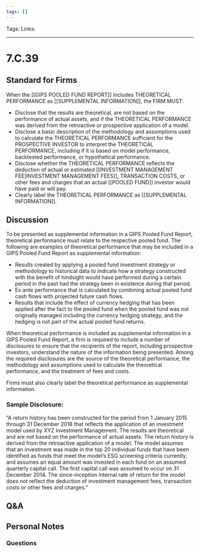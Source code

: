 ```yaml
---
tags: []
---
```

Tags:
Links: 
___
# 7.C.39
## Standard for Firms
When the [[GIPS POOLED FUND REPORT]] includes THEORETICAL PERFORMANCE as [[SUPPLEMENTAL INFORMATION]], the FIRM MUST:
- Disclose that the results are theoretical, are not based on the performance of actual assets, and if the THEORETICAL PERFORMANCE was derived from the retroactive or prospective application of a model.
- Disclose a basic description of the methodology and assumptions used to calculate the THEORETICAL PERFORMANCE sufficient for the PROSPECTIVE INVESTOR to interpret the THEORETICAL PERFORMANCE, including if it is based on model performance, backtested performance, or hypothetical performance.
- Disclose whether the THEORETICAL PERFORMANCE reflects the deduction of actual or estimated [[INVESTMENT MANAGEMENT FEE|INVESTMENT MANAGEMENT FEES]], TRANSACTION COSTS, or other fees and charges that an actual [[POOLED FUND]] investor would have paid or will pay.
- Clearly label the THEORETICAL PERFORMANCE as [[SUPPLEMENTAL INFORMATION]].
## Discussion
To be presented as supplemental information in a GIPS Pooled Fund Report, theoretical performance must relate to the respective pooled fund. The following are examples of theoretical performance that may be included in a GIPS Pooled Fund Report as supplemental information:
- Results created by applying a pooled fund investment strategy or methodology to historical data to indicate how a strategy constructed with the benefit of hindsight would have performed during a certain period in the past had the strategy been in existence during that period.
- Ex ante performance that is calculated by combining actual pooled fund cash flows with projected future cash flows.
- Results that include the effect of currency hedging that has been applied after the fact to the pooled fund when the pooled fund was not originally managed including the currency hedging strategy, and the hedging is not part of the actual pooled fund returns.

When theoretical performance is included as supplemental information in a GIPS Pooled Fund Report, a firm is required to include a number of disclosures to ensure that the recipients of the report, including prospective investors, understand the nature of the information being presented. Among the required disclosures are the source of the theoretical performance, the methodology and assumptions used to calculate the theoretical performance, and the treatment of fees and costs.

Firms must also clearly label the theoretical performance as supplemental information.
### Sample Disclosure:
“A return history has been constructed for the period from 1 January 2015 through 31 December 2018 that reflects the application of an investment model used by XYZ Investment Management. The results are theoretical and are not based on the performance of actual assets. The return history is derived from the retroactive application of a model. The model assumes that an investment was made in the top 20 individual funds that have been identified as funds that meet the model’s ESG screening criteria currently, and assumes an equal amount was invested in each fund on an assumed quarterly capital call. The first capital call was assumed to occur on 31 December 2014. The since-inception internal rate of return for the model does not reflect the deduction of investment management fees, transaction costs or other fees and charges.”
## Q&A

## Personal Notes

### Questions